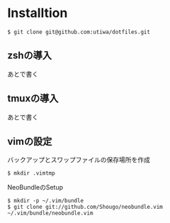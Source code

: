Installtion
========

```
$ git clone git@github.com:utiwa/dotfiles.git
```

zshの導入
---
あとで書く

tmuxの導入
---
あとで書く

vimの設定
---
バックアップとスワップファイルの保存場所を作成
```
$ mkdir .vimtmp
```
NeoBundleのSetup
```
$ mkdir -p ~/.vim/bundle
$ git clone git://github.com/Shougo/neobundle.vim ~/.vim/bundle/neobundle.vim
```

